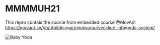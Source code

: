 # MMMMUH21
This repro contais the source from embedded course @MovAnt
https://movant.se/yh/utbildningar/mjukvaruutvecklare-inbyggda-system/


![Baby Yoda](https://miro.medium.com/max/1200/1*mk1-6aYaf_Bes1E3Imhc0A.jpeg)
